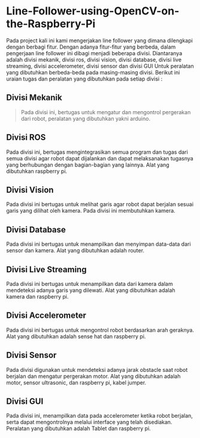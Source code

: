 # Line-Follower-using-OpenCV-on-the-Raspberry-Pi

Pada project kali ini kami mengerjakan line follower yang dimana dilengkapi dengan berbagi fitur. Dengan adanya fitur-fitur yang berbeda, dalam pengerjaan line follower ini dibagi menjadi beberapa divisi. Diantaranya adalah divisi mekanik, divisi ros, divisi vision, divisi database, divisi live streaming, divisi accelerometer, divisi sensor dan divisi GUI Untuk peralatan yang dibutuhkan berbeda-beda pada masing-masing divisi. Berikut ini uraian tugas dan peralatan yang dibutuhkan pada setiap divisi :

## Divisi Mekanik

 > Pada divisi ini, bertugas untuk mengatur dan mengontrol pergerakan dari robot, peralatan yang dibutuhkan yakni arduino.

## Divisi ROS
   
   Pada divisi ini, bertugas mengintegrasikan semua program dan tugas dari semua divisi agar robot dapat dijalankan dan dapat melaksanakan tugasnya yang berhubungan dengan bagian-bagian yang lainnya. Alat yang dibutuhkan raspberry pi.

## Divisi Vision
   
   Pada divisi ini bertugas untuk melihat garis agar robot dapat berjalan sesuai garis yang dilihat oleh kamera. Pada divisi ini membutuhkan kamera.

## Divisi Database
   
   Pada divisi ini bertugas untuk menampilkan dan menyimpan data-data dari sensor dan kamera. Alat yang dibutuhkan adalah router.

## Divisi Live Streaming
    
   Pada divisi ini bertugas untuk menampilkan data dari kamera dalam mendeteksi adanya garis yang dilewati. Alat yang dibutuhkan adalah kamera dan raspberry pi.

## Divisi Accelerometer
   
   Pada divisi ini bertugas untuk mengontrol robot berdasarkan arah geraknya. Alat yang dibutuhkan adalah sense hat dan raspberry pi.

## Divisi Sensor
   
   Pada divisi digunakan untuk mendeteksi adanya jarak obstacle saat robot berjalan dan mengatur pergerakan motor. Alat yang dibutuhkan adalah motor, sensor ultrasonic, dan raspberry pi, kabel jumper.

## Divisi GUI
   
   Pada divisi ini, menampilkan data pada accelerometer ketika robot berjalan, serta dapat mengontrolnya melalui interface yang telah disediakan. Peralatan yang dibutuhkan adalah Tablet dan raspberry pi.
